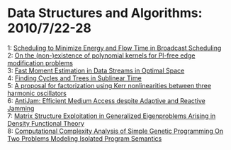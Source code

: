 # Data Structures and Algorithms: 2010/7/22-28  
1: [Scheduling to Minimize Energy and Flow Time in Broadcast Scheduling](https://doi.org/10.48550/arXiv.1007.3747)  
2: [On the (non-)existence of polynomial kernels for Pl-free edge  modification problems](https://doi.org/10.48550/arXiv.1007.4011)  
3: [Fast Moment Estimation in Data Streams in Optimal Space](https://doi.org/10.48550/arXiv.1007.4191)  
4: [Finding Cycles and Trees in Sublinear Time](https://doi.org/10.48550/arXiv.1007.4230)  
5: [A proposal for factorization using Kerr nonlinearities between three  harmonic oscillators](https://doi.org/10.48550/arXiv.1007.4338)  
6: [AntiJam: Efficient Medium Access despite Adaptive and Reactive Jamming](https://doi.org/10.48550/arXiv.1007.4389)  
7: [Matrix Structure Exploitation in Generalized Eigenproblems Arising in  Density Functional Theory](https://doi.org/10.48550/arXiv.1007.4400)  
8: [Computational Complexity Analysis of Simple Genetic Programming On Two  Problems Modeling Isolated Program Semantics](https://doi.org/10.48550/arXiv.1007.4636)  